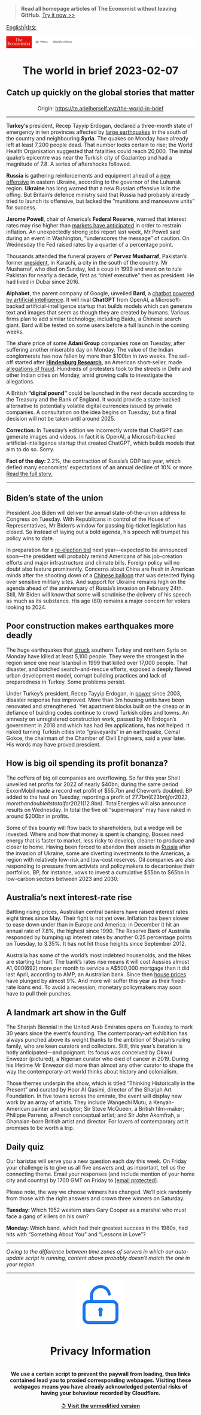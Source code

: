 > **Read all homepage articles of The Economist without leaving GitHub.** [Try it now >>](https://arielherself.github.io/te)

[English](https://github.com/arielherself/espresso/blob/main/README.md)|[中文](https://github-com.translate.goog/arielherself/espresso/blob/main/README.md?_x_tr_sl=en&_x_tr_tl=zh-CN&_x_tr_hl=zh-CN&_x_tr_pto=wapp)



![The Economist](menubar.png)

# <p align="center">The world in brief 2023-02-07</p>

## <p align="center">Catch up quickly on the global stories that matter</p>

<p align="center">Origin: <a href="https://te.arielherself.xyz/the-world-in-brief">https://te.arielherself.xyz/the-world-in-brief</a><hr>

<strong>Turkey’s </strong>president, Recep Tayyip Erdogan, declared a three-month state of emergency in ten provinces affected by [large earthquakes](https://te.arielherself.xyz/international/2023/02/06/massive-earthquakes-in-turkey-and-northern-syria-kill-thousands) in the south of the country and neighbouring <strong>Syria</strong>. The quakes on Monday have already left at least 7,200 people dead. That number looks certain to rise; the World Health Organisation suggested that fatalities could reach 20,000. The initial quake’s epicentre was near the Turkish city of Gaziantep and had a magnitude of 7.8. A series of aftershocks followed. 

<strong>Russia</strong> is gathering reinforcements and equipment ahead of a [new offensive](https://te.arielherself.xyz/europe/2023/02/01/ukraines-troops-in-the-east-are-quietly-confident) in eastern Ukraine, according to the governor of the Luhansk region. <strong>Ukraine</strong> has long warned that a new Russian offensive is in the offing. But Britain’s defence ministry said that Russia had probably already tried to launch its offensive, but lacked the “munitions and manoeuvre units” for success.

<strong>Jerome Powell</strong>, chair of America’s <strong>Federal Reserve</strong>, warned that interest rates may rise higher than [markets have anticipated](https://te.arielherself.xyz/finance-and-economics/2023/02/07/surging-stocks-undermine-a-hallowed-investing-rule) in order to restrain inflation. An unexpectedly strong jobs report last week, Mr Powell said during an event in Washington, “underscores the message” of caution. On Wednesday the Fed raised rates by a quarter of a percentage point.

Thousands attended the funeral prayers of <strong>Pervez Musharraf</strong>, Pakistan’s former [president](https://te.arielherself.xyz/asia/2023/02/05/pervez-musharraf-was-one-of-pakistans-better-dictators), in Karachi, a city in the south of the country. Mr Musharraf, who died on Sunday, led a coup in 1999 and went on to rule Pakistan for nearly a decade, first as “chief executive” then as president. He had lived in Dubai since 2016. 

<strong>Alphabet</strong>, the parent company of Google, unveiled <strong>Bard</strong>, a [chatbot powered by artificial intelligence](https://te.arielherself.xyz/business/2023/01/30/the-race-of-the-ai-labs-heats-up). It will rival <strong>ChatGPT</strong> from OpenAI, a Microsoft-backed artificial-intelligence startup that builds models which can generate text and images that seem as though they are created by humans. Various firms plan to add similar technology, including Baidu, a Chinese search giant. Bard will be tested on some users before a full launch in the coming weeks. 

The share price of some <strong>Adani Group</strong> companies rose on Tuesday, after suffering another miserable day on Monday. The value of the Indian conglomerate has now fallen by more than $100bn in two weeks. The sell-off started after [<strong>Hindenburg Research</strong>](https://te.arielherself.xyz/business/2023/02/02/hindenburg-research-attacker-of-the-adani-empire), an American short-seller, made [allegations of fraud](https://te.arielherself.xyz/business/2023/02/01/what-next-for-gautam-adanis-embattled-empire). Hundreds of protesters took to the streets in Delhi and other Indian cities on Monday, amid growing calls to investigate the allegations.

A British<strong> “digital pound”</strong> could be launched in the next decade according to the Treasury and the Bank of England. It would provide a state-backed alternative to potentially volatile digital currencies issued by private companies. A consultation on the idea begins on Tuesday, but a final decision will not be taken until around 2025.

<strong>Correction: </strong>In Tuesday’s edition we incorrectly wrote that ChatGPT can generate images and videos. In fact it is OpenAI, a Microsoft-backed artificial-intelligence startup that created ChatGPT, which builds models that aim to do so. Sorry.

<strong>Fact of the day: </strong>2.2%, the contraction of Russia’s GDP last year, which defied many economists’ expectations of an annual decline of 10% or more. [Read the full story.](https://te.arielherself.xyz/europe/2023/02/04/russias-technocrats-keep-funds-flowing-for-vladimir-putins-war)

----------

## Biden’s state of the union

President Joe Biden will deliver the annual state-of-the-union address to Congress on Tuesday. With Republicans in control of the House of Representatives, Mr Biden’s window for passing big-ticket legislation has closed. So instead of laying out a bold agenda, his speech will trumpet his policy wins to date. 

In preparation for a [re-election bid](https://te.arielherself.xyz/united-states/2022/11/10/joe-biden-should-not-seek-re-election) next year—expected to be announced soon—the president will probably remind Americans of his job-creation efforts and major infrastructure and climate bills. Foreign policy will no doubt also feature prominently. Concerns about China are fresh in American minds after the shooting down of a [Chinese balloon](https://te.arielherself.xyz/leaders/2023/02/04/the-sino-american-rivalry-needs-guardrails-to-contain-small-incidents) that was detected flying over sensitive military sites. And support for Ukraine remains high on the agenda ahead of the anniversary of Russia’s invasion on February 24th. Still, Mr Biden will know that some will scrutinise the delivery of his speech as much as its substance. His age (80) remains a major concern for voters looking to 2024.

## Poor construction makes earthquakes more deadly

The huge earthquakes that [struck](https://te.arielherself.xyz/international/2023/02/06/massive-earthquakes-in-turkey-and-northern-syria-kill-thousands) southern Turkey and northern Syria on Monday have killed at least 5,100 people. They were the strongest in the region since one near Istanbul in 1999 that killed over 17,000 people. That disaster, and botched search-and-rescue efforts, exposed a deeply flawed urban development model, corrupt building practices and lack of preparedness in Turkey. Some problems persist.

Under Turkey’s president, Recep Tayyip Erdogan, in [power](https://te.arielherself.xyz/special-report/2023/01/16/turkey-is-still-just-a-democracy-but-it-is-not-certain-to-remain-that-way) since 2003, disaster response has improved. More than 3m housing units have been renovated and strengthened. Yet apartment blocks built on the cheap or in defiance of building codes continue to crowd Turkish cities and towns. An amnesty on unregistered construction work, passed by Mr Erdogan’s government in 2018 and which has had 9m applications, has not helped. It risked turning Turkish cities into “graveyards” in an earthquake, Cemal Gokce, the chairman of the Chamber of Civil Engineers, said a year later. His words may have proved prescient. 

## How is big oil spending its profit bonanza?

The coffers of big oil companies are overflowing. So far this year Shell unveiled net profits for 2022 of nearly $40bn; during the same period ExxonMobil made a record net profit of $55.7bn and Chevron’s doubled. BP added to the haul on Tuesday, reporting a profit of $27.7bn (£23bn) for 2022, more than double its total for 2021 ($12.8bn). TotalEnergies will also announce results on Wednesday. In total the five oil “supermajors” may have raked in around $200bn in profits.  
  
 Some of this bounty will flow back to shareholders, but a wedge will be invested. Where and how that money is spent is changing. Bosses need energy that is faster to market, less risky to develop, cleaner to produce and closer to home. Having been forced to abandon their assets in [Russia](https://te.arielherself.xyz/finance-and-economics/2023/01/29/how-russia-dodges-oil-sanctions-on-an-industrial-scale) after the invasion of Ukraine, some are diverting investments to the Americas, a region with relatively low-risk and low-cost reserves. Oil companies are also responding to pressure from activists and policymakers to decarbonise their portfolios. BP, for instance, vows to invest a cumulative $55bn to $65bn in low-carbon sectors between 2023 and 2030.

## Australia’s next interest-rate rise

Battling rising prices, Australian central bankers have raised interest rates eight times since May. Their fight is not yet over. Inflation has been slower to ease down under than in Europe and America; in December it hit an annual rate of 7.8%, the highest since 1990. The Reserve Bank of Australia responded by bumping up interest rates by another 0.25 percentage points on Tuesday, to 3.35%. It has not hit those heights since September 2012. 

Australia has some of the world’s most indebted households, and the hikes are starting to hurt. The bank’s rates rise means it will cost Aussies almost A$1,000 ($692) more per month to service a A$500,000 mortgage than it did last April, according to AMP, an Australian bank. Since then [house prices](https://te.arielherself.xyz/finance-and-economics/2022/11/24/where-the-coming-housing-crunch-will-be-most-painful) have plunged by almost 9%. And more will suffer this year as their fixed-rate loans end. To avoid a recession, monetary policymakers may soon have to pull their punches.

## A landmark art show in the Gulf

The Sharjah Biennial in the United Arab Emirates opens on Tuesday to mark 30 years since the event’s founding. The contemporary-art exhibition has always punched above its weight thanks to the ambition of Sharjah’s ruling family, who are keen curators and collectors. Still, this year’s iteration is hotly anticipated—and poignant. Its focus was conceived by Okwui Enwezor (pictured), a Nigerian curator who died of cancer in 2019. During his lifetime Mr Enwezor did more than almost any other curator to shape the way the contemporary-art world thinks about history and colonialism.

Those themes underpin the show, which is titled “Thinking Historically in the Present” and curated by Hoor Al Qasimi, director of the Sharjah Art Foundation. In five towns across the emirate, the event will display new work by an array of artists. They include Wangechi Mutu, a Kenyan-American painter and sculptor; Sir Steve McQueen, a British film-maker; Philippe Parreno, a French conceptual artist; and Sir John Akomfrah, a Ghanaian-born British artist and director. For lovers of contemporary art it promises to be worth a trip.

## Daily quiz

Our baristas will serve you a new question each day this week. On Friday your challenge is to give us all five answers and, as important, tell us the connecting theme. Email your responses (and include mention of your home city and country) by 1700 GMT on Friday to [<span class="__cf_email__" data-cfemail="a7f6d2cedde2d4d7d5c2d4d4c8e7c2c4c8c9c8caced4d389c4c8ca">[email&#160;protected]</span>](https://mail.google.com/mail/?view=cm&amp;fs=1&amp;tf=1&amp;to=QuizEspresso@te.arielherself.xyz). 

Please note, the way we choose winners has changed. We’ll pick randomly from those with the right answers and crown three winners on Saturday.

<strong>Tuesday: </strong>Which 1952 western stars Gary Cooper as a marshal who must face a gang of killers on his own?  
  
<strong>Monday: </strong>Which band, which had their greatest success in the 1980s, had hits with “Something About You” and “Lessons in Love”?

----------

*Owing to the difference between time zones of servers in which our auto-update script is running, content above probably doesn't match the one in your region.*

|<br><div align="center"><img src="unlock.png" /><h1>Privacy Information</h1></div></br>We use a certain script to prevent the paywall from loading, thus links contained lead you to proxied corresponding webpages. Visiting these webpages means you have already acknowledged potential risks of having your behaviour recorded by Cloudflare.<br><br>[&#x21BA; Visit the unmodified version](README.raw.md)<br><br>|
|-----|
